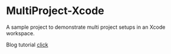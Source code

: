 # MultiProject-Xcode
A sample project to demonstrate multi project setups in an Xcode workspace.

Blog tutorial [click](https://medium.com/@caomustp/xcode-multi-project-in-one-workspace-7cd9528e6aba?fbclid=IwAR0rCN4sKh8dzlp2zoYY4xNLm2bXQ4HNBJ1-ERnOjAy9d-LEni8e-Wsz8g4)
